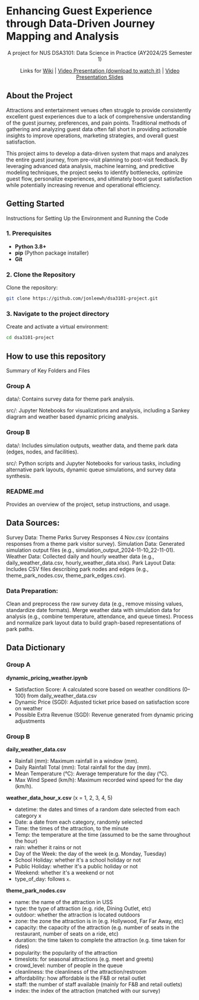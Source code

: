 # Enhancing Guest Experience through Data-Driven Journey Mapping and Analysis

<p style="text-align:center;">A project for NUS DSA3101: Data Science in Practice (AY2024/25 Semester 1)</p>

<p style="text-align:center;"> Links for <a href="https://github.com/jonleewh/dsa3101-project/wiki">Wiki</a> | <a href="https://drive.google.com/file/d/1QV9PJHPw-stN7Pmp9BVfXapTJ1KUpGPL/view?usp=sharing">Video Presentation (download to watch it)</a> | <a href="https://docs.google.com/presentation/d/1urI6WNKLM9l0d_93LzmhSDVLFZ0NExVDGPfZtjjuqN0/edit?usp=sharing">Video Presentation Slides</a> </p>



## About the Project

Attractions and entertainment venues often struggle to provide consistently excellent guest experiences due to a lack of comprehensive understanding of the guest journey, preferences, and pain points. Traditional methods of gathering and analyzing guest data often fall short in providing actionable insights to improve operations, marketing strategies, and overall guest satisfaction.

This project aims to develop a data-driven system that maps and analyzes the entire guest journey, from pre-visit planning to post-visit feedback. By leveraging advanced data analysis, machine learning, and predictive modeling techniques, the project seeks to identify bottlenecks, optimize guest flow, personalize experiences, and ultimately boost guest satisfaction while potentially increasing revenue and operational efficiency.

## Getting Started
Instructions for Setting Up the Environment and Running the Code
### 1. Prerequisites
- **Python 3.8+**
- **pip** (Python package installer)
- **Git**

### 2. Clone the Repository
Clone the repository:
```bash
git clone https://github.com/jonleewh/dsa3101-project.git
```

### 3. Navigate to the project directory
Create and activate a virtual environment:
```bash
cd dsa3101-project
```

## How to use this repository
Summary of Key Folders and Files
### Group A
data/: Contains survey data for theme park analysis.

src/: Jupyter Notebooks for visualizations and analysis, including a Sankey diagram and weather based dynamic pricing analysis.

### Group B
data/: Includes simulation outputs, weather data, and theme park data (edges, nodes, and facilities).

src/: Python scripts and Jupyter Notebooks for various tasks, including alternative park layouts, dynamic queue simulations, and survey data synthesis.


### README.md
Provides an overview of the project, setup instructions, and usage.

## Data Sources:
Survey Data: Theme Parks Survey Responses 4 Nov.csv (contains responses from a theme park visitor survey).
Simulation Data: Generated simulation output files (e.g., simulation_output_2024-11-10_22-11-01).
Weather Data: Collected daily and hourly weather data (e.g., daily_weather_data.csv, hourly_weather_data.xlsx).
Park Layout Data: Includes CSV files describing park nodes and edges (e.g., theme_park_nodes.csv, theme_park_edges.csv).

### Data Preparation:
Clean and preprocess the raw survey data (e.g., remove missing values, standardize date formats).
Merge weather data with simulation data for analysis (e.g., combine temperature, attendance, and queue times).
Process and normalize park layout data to build graph-based representations of park paths.

## Data Dictionary
### Group A
  
**dynamic_pricing_weather.ipynb**
* Satisfaction Score: A calculated score based on weather conditions (0–100) from daily_weather_data.csv
* Dynamic Price (SGD): Adjusted ticket price based on satisfaction score on weather
* Possible Extra Revenue (SGD): Revenue generated from dynamic pricing adjustments

### Group B

**daily_weather_data.csv**
* Rainfall (mm): Maximum rainfall in a window (mm).
* Daily Rainfall Total (mm): Total rainfall for the day (mm).
* Mean Temperature (°C): Average temperature for the day (°C).
* Max Wind Speed (km/h): Maximum recorded wind speed for the day (km/h).

**weather_data_hour_x.csv** (x = 1, 2, 3, 4, 5)
* datetime: the dates and times of a random date selected from each category x
* Date: a date from each category, randomly selected
* Time: the times of the attraction, to the minute
* Temp: the temperature at the time (assumed to be the same throughout the hour)
* rain: whether it rains or not
* Day of the Week: the day of the week (e.g. Monday, Tuesday)
* School Holiday: whether it's a school holiday or not
* Public Holiday: whether it's a public holiday or not
* Weekend: whether it's a weekend or not
* type_of_day: follows `x`.

**theme_park_nodes.csv**
* name: the name of the attraction in USS
* type: the type of attraction (e.g. ride, Dining Outlet, etc)
* outdoor: whether the attraction is located outdoors
* zone: the zone the attraction is in (e.g. Hollywood, Far Far Away, etc)
* capacity: the capacity of the attraction (e.g. number of seats in the restaurant, number of seats on a ride, etc)
* duration: the time taken to complete the attraction (e.g. time taken for rides)
* popularity: the popularity of the attraction
* timeslots: for seasonal attractions (e.g. meet and greets)
* crowd_level: number of people in the queue
* cleanliness: the cleanliness of the attraction/restroom
* affordability: how affordable is the F&B or retail outlet
* staff: the number of staff available (mainly for F&B and retail outlets)
* index: the index of the attraction (matched with our survey)
